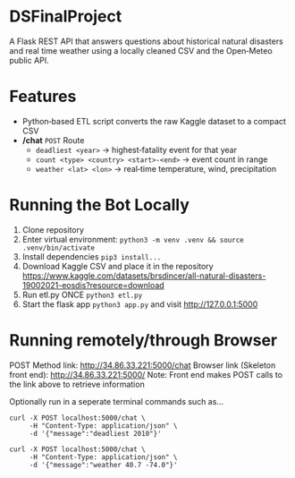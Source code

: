 # DSFinalProject

A Flask REST API that answers questions about historical natural disasters and real time weather using a locally cleaned CSV and the Open‑Meteo public API.

# Features 
- Python‑based ETL script converts the raw Kaggle dataset to a compact CSV
- **/chat** `POST` Route
  - `deadliest <year>` → highest‑fatality event for that year
  - `count <type> <country> <start>-<end>` → event count in range
  - `weather <lat> <lon>` → real‑time temperature, wind, precipitation

# Running the Bot Locally 
1. Clone repository
2. Enter virtual environment: `python3 -m venv .venv && source .venv/bin/activate`
3. Install dependencies `pip3 install...`
4. Download Kaggle CSV and place it in the repository https://www.kaggle.com/datasets/brsdincer/all-natural-disasters-19002021-eosdis?resource=download
5. Run etl.py ONCE `python3 etl.py`
6. Start the flask app `python3 app.py` and visit http://127.0.0.1:5000

# Running remotely/through Browser
POST Method link: http://34.86.33.221:5000/chat
Browser link (Skeleton front end): http://34.86.33.221:5000/
Note: Front end makes POST calls to the link above to retrieve information

Optionally run in a seperate terminal commands such as...
```
curl -X POST localhost:5000/chat \
     -H "Content-Type: application/json" \
     -d '{"message":"deadliest 2010"}'

curl -X POST localhost:5000/chat \
     -H "Content-Type: application/json" \
     -d '{"message":"weather 40.7 -74.0"}'
```




